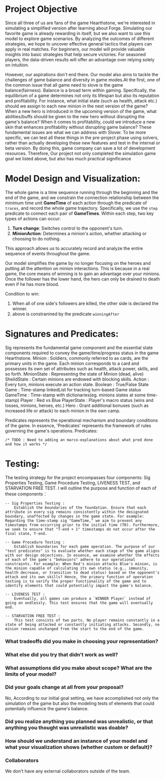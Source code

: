 # Project Objective

Since all three of us are fans of the game Hearthstone, we're interested in simulating a simplified version after learning about Forge. Simulating our favorite game is already rewarding in itself, but we also want to use this model to explore game scenarios. By analyzing the outcomes of different strategies, we hope to uncover effective general tactics that players can apply in real matches. For beginners, our model will provide valuable insights into basic strategies that help secure victories. For seasoned players, the data-driven results will offer an advantage over relying solely on intuition.

However, our aspirations don't end there. Our model also aims to tackle the challenges of game balance and diversity in game modes.At the first, one of the common issue that all game need to slove is the game balance(fairness). Balance is a broad term within gaming. Specifically, the equilibrium of a game determines not only its lifespan but also its reputation and profitability. For instance, what initial state (such as health, attack etc.) should we assign to each new minion in the next version of the game? When a new hero is introduced in the upcoming version of the game, what abilities/buffs should be given to the new hero without disrupting the game's balance? When it comes to profitability, could we introduce a new skin that enhances profitability without disrupting game balance? These fundamental issues are what we can address with Slover. To be more specific, we can test all these things in the pre-project phase using solvers, rather than actually developing these new features and test in the internal or beta version. By doing this, game company can save a lot of development resources. Therefore, Our project not only completed the simulation game goal we listed above, but also has much practical significance

# Model Design and Visualization:
The whole game is a time sequence running through the beginning and the end of the game, and we constrain the connection relationship between the minimum time unit **GameTime** of each action through the predicate of ``traces``, and record the whole game trajectory.  Specifically, we use the ``step`` predicate to connect each pair of **GameTimes**. Within each step, two key types of actions can occur:

1. **Turn change**: Switches control to the opponent's turn.
2. **MinionAction**: Determines a minion's action, whether attacking or choosing to do nothing.



This approach allows us to accurately record and analyze the entire sequence of events throughout the game.

Our model simplifies the game by no longer focusing on the heroes and putting all the attention on minion interactions. This is because in a real game, the core means of winning is to gain an advantage over your minions. Once the follower has the lower hand, the hero can only be drained to death even if he has more blood.

Condition to win: 
1. When all of one side's followers are killed, the other side is declared the winner. 
2. above is constranined by the predicate ``winningAfter``

# Signatures and Predicates:

Sig represents the fundamental game component and the essential state components required to convey the game/time/progress status in the game Hearthstone.
Minion :  Soldiers, commonly referred to as cards, are the primary units in the game. 
          Each minion corresponds to a card and possesses its own set of attributes such as health, 
          attack power, skills, and so forth.
MinionState : Representing the state of Minion (dead, alive)
SheildState : Certain minions are endowed with blocking skills.
Action : Every turn, minions execute an action state.
Boolean : True/False State
Game : Time-stamp linkedList for tracking turn-based Game status
GameTime : Time-stamp with dictionaries(eg. minions states at some time-stamp)
Player : Red vs Blue
PlayerState : Player's macro status (wins and losses, minions, heroes, etc.)
Hero : Grant additional bonuses (such as increased life or attack) to each minion in the own camp.


Predicates represents the operational mechanism and boundary conditions of the game. In essence, 'Predicates' represents the framework of rules governing the game's operations.
    Predicates: 

    /* TODO : Need to adding an marco-explanations about what pred done and how it works */

# Testing:
The testing strategy for the project encompasses four components: Sig Properties Testing, Game Procedure Testing, LIVENESS TEST, and STARVATION FREE TEST. I will outline the purpose and function of each of these components：

    -- Sig Properties Testing :
        Establish the boundaries of the foundation. Ensure that each attribute in every sig remains consistently within the designated boundary, unaffected by changes in the game state. For example: Regarding the time-stamp sig "GameTime," we aim to prevent any timestamps from occurring prior to the initial time (T0). Furthermore, we seek to ensure that "T-end + 1" timestamps do not occur after the final state, T-end. 

    -- Game Procedure Testing : 
        Establish boundaries for each game operation. The purpose of our "test predicates" is to evaluate whether each stage of the game aligns with our design objectives. In essence, we examine whether the effects of each of the game's "behaviors" adhere to our operational constraints. For example: When Red's minion attacks Blue's minion, is the minion capable of calculating its own status (e.g., immunity, health decrease, or transition to dead status) based on the opponent's attack and its own skills? Hence, the primary function of operation testing is to verify the proper functionality of the game and to identify elements that could potentially impact the game's balance.

    -- LIVENESS TEST :
        Eventually, all games can produce a `WINNER Player` instead of going on endlessly. This test ensures that the game will eventually end.
    
    -- STARVATION FREE TEST : 
        This test consists of two parts. No player remains constantly in a state of being attacked or constantly initiating attacks. Secondly, no minion remains unchanged from the start to the end of the game.



###  What tradeoffs did you make in choosing your representation? 

### What else did you try that didn’t work as well?

### What assumptions did you make about scope? What are the limits of your model?

### Did your goals change at all from your proposal?

No, According to our initial goal setting, we have accomplished not only the simulation of the 
game but also the modeling tests of elements that could potentially influence the game's balance.

### Did you realize anything you planned was unrealistic, or that anything you thought was unrealistic was doable?

### How should we understand an instance of your model and what your visualization shows (whether custom or default)?

### Collaborators
We don't have any external collaborators outside of the team.